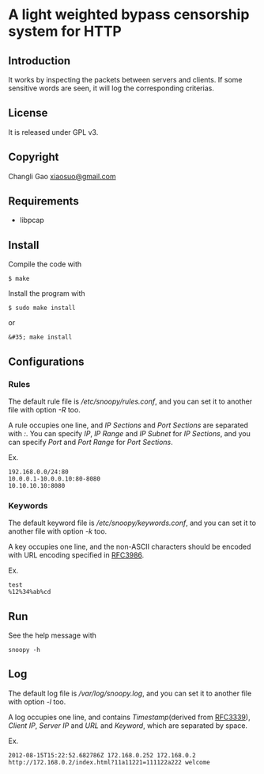 # A light weighted bypass censorship system for HTTP

## Introduction

It works by inspecting the packets between servers and clients. If some
sensitive words are seen, it will log the corresponding criterias.

## License

It is released under GPL v3.

## Copyright

Changli Gao <xiaosuo@gmail.com>

## Requirements

* libpcap

## Install

Compile the code with

    $ make

Install the program with

    $ sudo make install

or

    &#35; make install

## Configurations

### Rules

The default rule file is */etc/snoopy/rules.conf*, and you can set it to another
file with option *-R* too.

A rule occupies one line, and *IP Sections* and *Port Sections* are separated
with *:*. You can specify *IP*, *IP Range* and *IP Subnet* for *IP Sections*,
and you can specify *Port* and *Port Range* for *Port Sections*.

Ex.

    192.168.0.0/24:80
    10.0.0.1-10.0.0.10:80-8080
    10.10.10.10:8080

### Keywords

The default keyword file is */etc/snoopy/keywords.conf*, and you can set it to
another file with option *-k* too.

A key occupies one line, and the non-ASCII characters should be encoded with
URL encoding specified in [RFC3986](http://tools.ietf.org/html/rfc3986).

Ex.

    test
    %12%34%ab%cd

## Run

See the help message with

    snoopy -h

## Log

The default log file is */var/log/snoopy.log*, and you can set it to another
file with option *-l* too.

A log occupies one line, and contains *Timestamp*(derived from
[RFC3339](http://tools.ietf.org/html/rfc3339)), *Client IP*, *Server IP* and
*URL* and *Keyword*, which are separated by space.

Ex.

    2012-08-15T15:22:52.682786Z 172.168.0.252 172.168.0.2 http://172.168.0.2/index.html?11a11221=111122a222 welcome
